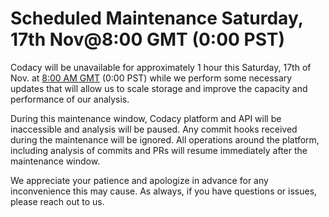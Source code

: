 # Scheduled Maintenance Saturday, 17th Nov@8:00 GMT (0:00 PST)

Codacy will be unavailable for approximately 1 hour this Saturday, 17th of Nov. at [8:00 AM GMT](https://www.timeanddate.com/worldclock/fixedtime.html?msg=3&iso=20181117T08&p1=%3A&ah=1) (0:00 PST) while we perform some necessary updates that will allow us to scale storage and improve the capacity and performance of our analysis.

During this maintenance window, Codacy platform and API will be inaccessible and analysis will be paused. Any commit hooks received during the maintenance will be ignored. All operations around the platform, including analysis of commits and PRs will resume immediately after the maintenance window.

We appreciate your patience and apologize in advance for any inconvenience this may cause. As always, if you have questions or issues, please reach out to us.
